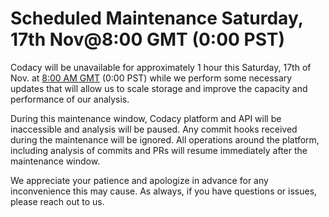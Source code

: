 # Scheduled Maintenance Saturday, 17th Nov@8:00 GMT (0:00 PST)

Codacy will be unavailable for approximately 1 hour this Saturday, 17th of Nov. at [8:00 AM GMT](https://www.timeanddate.com/worldclock/fixedtime.html?msg=3&iso=20181117T08&p1=%3A&ah=1) (0:00 PST) while we perform some necessary updates that will allow us to scale storage and improve the capacity and performance of our analysis.

During this maintenance window, Codacy platform and API will be inaccessible and analysis will be paused. Any commit hooks received during the maintenance will be ignored. All operations around the platform, including analysis of commits and PRs will resume immediately after the maintenance window.

We appreciate your patience and apologize in advance for any inconvenience this may cause. As always, if you have questions or issues, please reach out to us.
